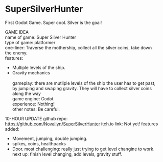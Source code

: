 # SuperSilverHunter
First Godot Game. Super cool. Silver is the goal!<br>

GAME IDEA<br>
name of game: Super Silver Hunter<br>
type of game: platformer<br>
one-liner: Traverse the mothership, collect all the silver coins, take down the enemy.<br>
features:<br>
- Multiple levels of the ship.
- Gravity mechanics<br>
<br>gameplay: there are mutliple levels of the ship the user has to get past, by jumping and swaping gravity. They will have to collect silver coins along the way <br>
game engine: Godot<br>
experience: Nothing!<br>
other notes: Be careful.

10-HOUR UPDATE
github repo: https://github.com/Novaliyn/SuperSilverHunter
itch.io link: Not yet!
features added:
- Movement, jumping, double jumping.
- spikes, coins, healthpacks
- Door. 
most challenging: really just trying to get level changine to work.
next up: finish level changing, add levels, gravity stuff. 

